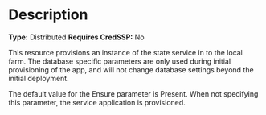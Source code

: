 # Description

**Type:** Distributed
**Requires CredSSP:** No

This resource provisions an instance of the state service in to the local farm.
The database specific parameters are only used during initial provisioning of
the app, and will not change database settings beyond the initial deployment.

The default value for the Ensure parameter is Present. When not specifying this
parameter, the service application is provisioned.
